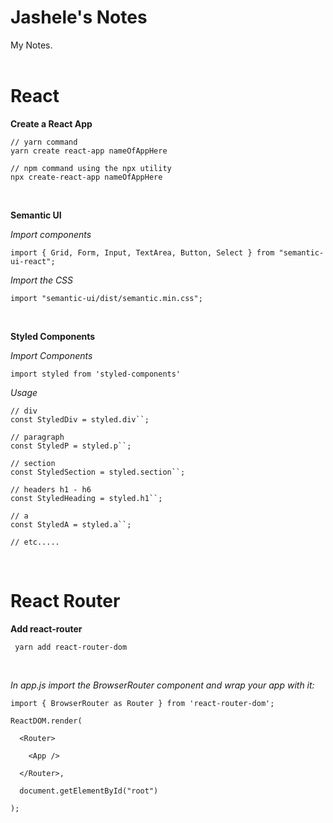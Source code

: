 # Jashele's Notes
My Notes.
<br /><br />

# React
**Create a React App**

```
// yarn command
yarn create react-app nameOfAppHere
```

```
// npm command using the npx utility 
npx create-react-app nameOfAppHere
```

<br />


**Semantic UI**

*Import components*

```
import { Grid, Form, Input, TextArea, Button, Select } from "semantic-ui-react";
```


*Import the CSS*

```
import "semantic-ui/dist/semantic.min.css";
```



<br />

**Styled Components**

*Import Components*

```
import styled from 'styled-components'
```


*Usage*

```
// div 
const StyledDiv = styled.div``; 

// paragraph 
const StyledP = styled.p``; 

// section 
const StyledSection = styled.section``; 

// headers h1 - h6 
const StyledHeading = styled.h1``; 

// a 
const StyledA = styled.a``; 

// etc.....
```


<br />



# React Router
**Add react-router**

```
 yarn add react-router-dom 
 ```

<br />

*In app.js import the BrowserRouter component and wrap your app with it:*

``` 
import { BrowserRouter as Router } from 'react-router-dom'; 
```

```
ReactDOM.render(    

  <Router>   

    <App />   

  </Router>,    

  document.getElementById("root")   

);
```

